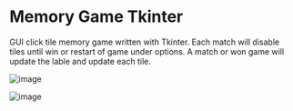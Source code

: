 # Memory Game Tkinter
GUI click tile memory game written with Tkinter. Each match will disable tiles until win or restart of game under options. A match or won game will update the lable and update each tile.

![image](https://user-images.githubusercontent.com/92275816/147857051-1f3376ae-34ea-4f6e-a68c-19a87c716b0c.png)

![image](https://user-images.githubusercontent.com/92275816/147857056-9df9be2d-2aa8-4a04-9ad7-2a8981c1404c.png)

